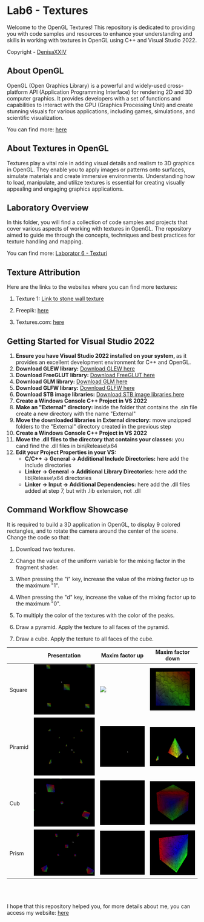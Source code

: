# Lab6 - Textures

Welcome to the OpenGL Textures! This repository is dedicated to providing you with code samples and resources to enhance your understanding and skills in working with textures in OpenGL using C++ and Visual Studio 2022.

Copyright - [DenisaXXIV](https://github.com/DenisaXXIV)

## About OpenGL

OpenGL (Open Graphics Library) is a powerful and widely-used cross-platform API (Application Programming Interface) for rendering 2D and 3D computer graphics. It provides developers with a set of functions and capabilities to interact with the GPU (Graphics Processing Unit) and create stunning visuals for various applications, including games, simulations, and scientific visualization.

You can find more: [here](%5Bhttps://www.opengl.org/%5D(https://www.opengl.org/))

## About Textures in OpenGL

Textures play a vital role in adding visual details and realism to 3D graphics in OpenGL. They enable you to apply images or patterns onto surfaces, simulate materials and create immersive environments. Understanding how to load, manipulate, and utilize textures is essential for creating visually appealing and engaging graphics applications.

## Laboratory Overview

In this folder, you will find a collection of code samples and projects that cover various aspects of working with textures in OpenGL. The repository aimed to guide me through the concepts, techniques and best practices for texture handling and mapping.

You can find more: [Laborator 6 - Texturi](https://docs.google.com/document/d/1ylDPDJs3Jswr1UxIyGq3JZG--qj9qqLSA9221js5bRE/edit)

## Texture Attribution

Here are the links to the websites where you can find more textures:

1. Texture 1: [Link to stone wall texture](https://www.freepik.com/free-photo/stone-wall_1150976.htm#query=stone%20texture&position=42&from_view=keyword&track=ais#position=42&query=stone%20texture)

2. Freepik: [here](https://www.freepik.com/)

3. Textures.com: [here](https://www.textures.com/)

## Getting Started for Visual Studio 2022

<ol>
  <li><strong>Ensure you have Visual Studio 2022 installed on your system, </strong>as it provides an excellent development environment for C++ and OpenGL.</li>
  <li><strong>Download GLEW library:</strong> <a href="https://glew.sourceforge.net/">Download GLEW here</a></li>
  <li><strong>Download FreeGLUT library:</strong> <a href="https://freeglut.sourceforge.net/">Download FreeGLUT here</a></li>
  <li><strong>Download GLM library:</strong> <a href="https://glm.g-truc.net/0.9.9/index.html">Download GLM here</a></li>
  <li><strong>Download GLFW library:</strong> <a href="https://www.glfw.org/">Download GLFW here</a></li>
  <li><strong>Download STB image libraries:</strong> <a href="https://github.com/nothings/stb">Download STB image libraries here</a></li>  
  <li><strong>Create a Windows Console C++ Project in VS 2022</strong></li>
  <li><strong>Make an "External" directory:</strong> inside the folder that contains the .sln file create a new directory with the name "External"</li>
  <li><strong>Move the downloaded libraries in External directory:</strong> move unzipped folders to the "External" directory created in the previous step</li>
   <li><strong>Create a Windows Console C++ Project in VS 2022</strong></li>
  <li><strong>Move the .dll files to the directory that contains your classes:</strong> you cand find the .dll files in bin\Release\x64</li>
  <li><strong>Edit your Project Properties in your VS:</strong>
    <ul>
      <li><strong>C/C++ -> General -> Additional Include Directories:</strong> here add the include directories</li>
      <li><strong>Linker -> General -> Additional Library Directories:</strong> here add the lib\Release\x64 directories</li>
      <li><strong>Linker -> Input -> Additional Dependencies:</strong> here add the .dll files added at step 7, but with .lib extension, not .dll</li>
    </ul>
  </li>
</ol>

## Command Workflow Showcase

It is required to build a 3D application in OpenGL, to display 9 colored rectangles, and to rotate the camera around the center of the scene. Change the code so that:

1. Download two textures.

2. Change the value of the uniform variable for the mixing factor in the fragment shader.

3. When pressing the "i" key, increase the value of the mixing factor up to the maximum "1".

4. When pressing the "d" key, increase the value of the mixing factor up to the maximum "0".

5. To multiply the color of the textures with the color of the peaks.

6. Draw a pyramid. Apply the texture to all faces of the pyramid.

7. Draw a cube. Apply the texture to all faces of the cube.

|         | Presentation                                                                                                                                                                        | Maxim factor up                                                                                                                                                                             | Maxim factor down                                                                                                                                                                           |
| ------- | ----------------------------------------------------------------------------------------------------------------------------------------------------------------------------------- | ------------------------------------------------------------------------------------------------------------------------------------------------------------------------------------------- | ------------------------------------------------------------------------------------------------------------------------------------------------------------------------------------------- |
| Square  | ![](https://raw.githubusercontent.com/DenisaXXIV/FMI-UniTBv/master/Year_2/Semester_II/SMM%20-%20Modern%203D%20Graphic%20Modeling%20Systems/Labs/Lab6/resources/square/square.gif)   | ![](https://raw.githubusercontent.com/DenisaXXIV/FMI-UniTBv/master/Year_2/Semester_II/SMM%20-%20Modern%203D%20Graphic%20Modeling%20Systems/Labs/Lab6/resources/square/square%20-%20i.gif)   | ![](https://raw.githubusercontent.com/DenisaXXIV/FMI-UniTBv/master/Year_2/Semester_II/SMM%20-%20Modern%203D%20Graphic%20Modeling%20Systems/Labs/Lab6/resources/square/square%20-%20d.gif)   |
| Piramid | ![](https://raw.githubusercontent.com/DenisaXXIV/FMI-UniTBv/master/Year_2/Semester_II/SMM%20-%20Modern%203D%20Graphic%20Modeling%20Systems/Labs/Lab6/resources/piramid/piramid.gif) | ![](https://raw.githubusercontent.com/DenisaXXIV/FMI-UniTBv/master/Year_2/Semester_II/SMM%20-%20Modern%203D%20Graphic%20Modeling%20Systems/Labs/Lab6/resources/piramid/piramid%20-%20i.gif) | ![](https://raw.githubusercontent.com/DenisaXXIV/FMI-UniTBv/master/Year_2/Semester_II/SMM%20-%20Modern%203D%20Graphic%20Modeling%20Systems/Labs/Lab6/resources/piramid/piramid%20-%20d.gif) |
| Cub     | ![](https://raw.githubusercontent.com/DenisaXXIV/FMI-UniTBv/master/Year_2/Semester_II/SMM%20-%20Modern%203D%20Graphic%20Modeling%20Systems/Labs/Lab6/resources/cub/cub.gif)         | ![](https://raw.githubusercontent.com/DenisaXXIV/FMI-UniTBv/master/Year_2/Semester_II/SMM%20-%20Modern%203D%20Graphic%20Modeling%20Systems/Labs/Lab6/resources/cub/cub%20-%20i.gif)         | ![](https://raw.githubusercontent.com/DenisaXXIV/FMI-UniTBv/master/Year_2/Semester_II/SMM%20-%20Modern%203D%20Graphic%20Modeling%20Systems/Labs/Lab6/resources/cub/cub%20-%20d.gif)         |
| Prism   | ![](https://raw.githubusercontent.com/DenisaXXIV/FMI-UniTBv/master/Year_2/Semester_II/SMM%20-%20Modern%203D%20Graphic%20Modeling%20Systems/Labs/Lab6/resources/prism/prism.gif)     | ![](https://raw.githubusercontent.com/DenisaXXIV/FMI-UniTBv/master/Year_2/Semester_II/SMM%20-%20Modern%203D%20Graphic%20Modeling%20Systems/Labs/Lab6/resources/prism/prism%20-%20i.gif)     | ![](https://raw.githubusercontent.com/DenisaXXIV/FMI-UniTBv/master/Year_2/Semester_II/SMM%20-%20Modern%203D%20Graphic%20Modeling%20Systems/Labs/Lab6/resources/prism/prism%20-%20d.gif)     |

</br>
</br>
</br>
I hope that this repository helped you, for more details about me, you can access my website:  <a href="https://denisa-vasile.info/"> here </a>
